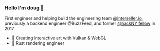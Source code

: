 ### Hello I'm <a href="https://dougrudolph.com">doug</a> 👋

First engineer and helping build the engineering team <a href="https://interseller.io">@interseller.io</a>, previously a backend engineer @BuzzFeed, and former <a href="https://hackny.org/">@hackNY fellow</a> in 2017

- 🎨 Creating interactive art with Vulkan & WebGL
- 🦀 Rust rendering engineer   
